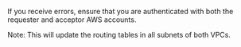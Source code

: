 If you receive errors, ensure that you are authenticated with both the requester and acceptor AWS accounts.

Note: This will update the routing tables in all subnets of both VPCs.